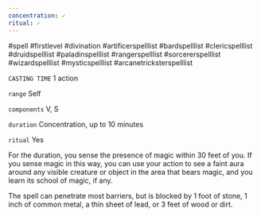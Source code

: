 ```yaml
---
concentration: ✓
ritual: ✓
---
```

#spell #firstlevel #divination #artificerspelllist #bardspelllist #clericspelllist #druidspelllist #paladinspelllist #rangerspelllist #sorcererspelllist #wizardspelllist #mysticspelllist #arcanetricksterspelllist

`CASTING TIME`
1 action

`range`
Self

`components`
V, S

`duration`
Concentration, up to 10 minutes

`ritual`
Yes

For the duration, you sense the presence of magic within 30 feet of you. If you sense magic in this way, you can use your action to see a faint aura around any visible creature or object in the area that bears magic, and you learn its school of magic, if any.

The spell can penetrate most barriers, but is blocked by 1 foot of stone, 1 inch of common metal, a thin sheet of lead, or 3 feet of wood or dirt.